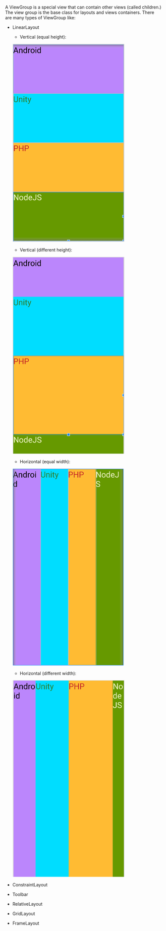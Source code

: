 A ViewGroup is a special view that can contain other views (called children.) The view group is the base class for layouts and views containers.
There are many types of ViewGroup like:
- LinearLayout
    - Vertical (equal height):

    ![LinearLayoutVertival_01.png](./assets/LinearLayoutVertical_01.png)

    - Vertical (different height):

    ![LinearLayoutVertical_02.png](./assets/LinearLayoutVertical_02.png)
    
    - Horizontal (equal width):

    ![LinearLayoutHorizontal_01.png](./assets/LinearLayoutHorizontal_01.png)

    - Horizontal (different width):

    ![LinearLayoutHorizontal_02.png](./assets/LinearLayoutHorizontal_02.png)

- ConstraintLayout
- Toolbar
- RelativeLayout
- GridLayout
- FrameLayout